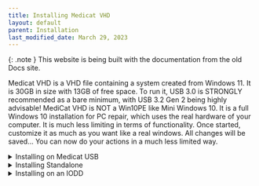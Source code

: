 ```yaml
---
title: Installing Medicat VHD
layout: default
parent: Installation
last_modified_date: March 29, 2023
---
```


{: .note }
This website is being built with the documentation from the old Docs site.

Medicat VHD is a VHD file containing a system created from Windows 11. It is 30GB in size with 13GB of free space.
To run it, USB 3.0 is STRONGLY recommended as a bare minimum, with USB 3.2 Gen 2 being highly advisable!
MediCat VHD is NOT a Win10PE like Mini Windows 10. It is a full Windows 10 installation for PC repair, which uses the real hardware of your computer. It is much less limiting in terms of functionality.
Once started, customize it as much as you want like a real windows. All changes will be saved... You can now do your actions in a much less limited way.

<details markdown="block">
<summary>Installing on Medicat USB</summary>
Extract ONLY the VHD folder to the MediCat USB drive, and make sure you have 20GB of free space. a minimum of 64GB USB 3.0 drive is required.

{: .warning }
Extracting the entire .zip file's contents to a MediCat USB drive will cause it to autoboot into MediCat VHD EVERY TIME. So use caution!

</details>

<details markdown="block">
<summary>Installing Standalone</summary>
Install Ventoy and then extract all the contents to the root of the drive, and you're good to go!

</details>

<details markdown="block">
<summary>Installing on an IODD</summary>

Browse into the VHD folder of the zip, and extract the [UEFI]_MediCat_VHD_&DW.vhd file into your iODD's _ISO folder, and mount it. And NEVER defrag the VHD, or you may face corruption! I recommend defragging the iODD drive BEFORE adding the VHD to it. This will mitigate any chance of the VHD giving you the "DEFRAG" warning on the iODD's screen. 


Notes: The "&DW" at the end of the VHD file tells the iODD drive that the VHD is read/write. Removing that will cause problems, so just leave it alone.Supported iODD enclosure models are the iODD 2531, iODD 2541, and the iODD mini.

</details>